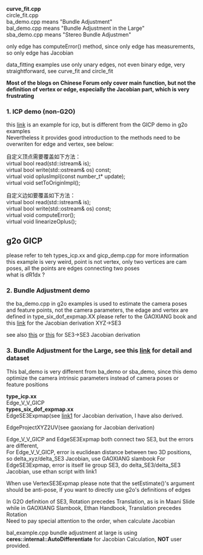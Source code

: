 **curve_fit.cpp**  
circle_fit.cpp  
ba_demo.cpp means "Bundle Adjustment"  
bal_demo.cpp means "Bundle Adjustment in the Large"  
sba_demo.cpp means "Stereo Bundle Adjustmen"  

only edge has computeError() method, since only edge has measurements, so only edge has Jacobian

data_fitting examples use only unary edges, not even binary edge, very straightforward, see curve_fit and circle_fit  

**Most of the blogs on Chinese Forum only cover main function, but not the definition of vertex or edge, especially the Jacobian part, which is very frustrating**

###  1. ICP demo (non-G2O)
this [link](https://blog.csdn.net/qq_37394634/article/details/104430716?ops_request_misc=&request_id=&biz_id=102&utm_term=linearizeOplus()&utm_medium=distribute.pc_search_result.none-task-blog-2~all~sobaiduweb~default-1-104430716) is an example for icp, but is different from the GICP demo in g2o examples  
Nevertheless it provides good introduction to the methods need to be overwriten for edge and vertex, see below:  

自定义顶点需要覆盖如下方法：  
virtual bool read(std::istream& is);  
virtual bool write(std::ostream& os) const;  
virtual void oplusImpl(const number_t* update);  
virtual void setToOriginImpl();

自定义边如要覆盖如下方法：  
virtual bool read(std::istream& is);  
virtual bool write(std::ostream& os) const;  
virtual void computeError();  
virtual void linearizeOplus();
## g2o GICP
please refer to teh types_icp.xx and gicp_demp.cpp for more information  
this example is very weird, point is not vertex, only two vertices are cam poses, all the points are edges connecting two poses  
what is dR1dx ?

### 2. Bundle Adjustment demo
the ba_demo.cpp in g2o examples is used to estimate the camera poses and feature points, not the camera parameters, the edage and vertex are defined in type_six_dof_expmap.XX please refer to the GAOXIANG book and this [link](https://blog.csdn.net/qq_25458977/article/details/100170663) for the Jacobian derivation XYZ->SE3

see also [this](https://blog.csdn.net/heyijia0327/article/details/51773578) or [this](https://blog.csdn.net/a356337092/article/details/83549298) for SE3->SE3 Jacobian derivation


### 3. Bundle Adjustment for the Large, see this [link](http://grail.cs.washington.edu/projects/bal/) for detail and dataset
This bal_demo is very different from ba_demo or sba_demo, since this demo optimize the camera intrinsic parameters instead of camera poses or feature positions


**type_icp.xx**   
Edge_V_V_GICP  
**types_six_dof_expmap.xx**    
EdgeSE3Expmap(see [link1](https://blog.csdn.net/heyijia0327/article/details/51773578) for Jacobian derivation, I have also derived.

EdgeProjectXYZ2UV(see gaoxiang for Jacobian derivation)  

Edge_V_V_GICP and EdgeSE3Expmap both connect two SE3, but the errors are different,  
For Edge_V_V_GICP, error is euclidean distance between two 3D positions, so delta_xyz/delta_SE3 Jacobian, use GAOXIANG slambook
For EdgeSE3Expmap, error is itself lie group SE3, do delta_SE3/delta_SE3 Jacobian, use ethan script with link1  

When use VertexSE3Expmap please note that the setEstimate()'s argument should be anti-pose, if you want to directly use g2o's definitions of edges  

In G2O definition of SE3, Rotation precedes Translation, as is in Maani Slide 
while in GAOXIANG Slambook, Ethan Handbook, Translation precedes Rotation  
Need to pay special attention to the order, when calculate Jacobian  

bal_example.cpp bundle adjustment at large is using **ceres::internal::AutoDifferentiate** for Jacobian Calculation, **NOT** user provided.